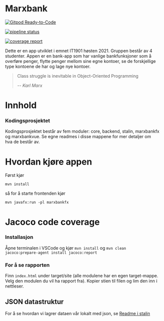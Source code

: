 # Marxbank

[![Gitpod Ready-to-Code](https://img.shields.io/badge/Gitpod-Ready--to--Code-blue?logo=gitpod)](https://gitpod.stud.ntnu.no/#https://gitlab.stud.idi.ntnu.no/it1901/groups-2021/gr2127/gr2127)


[![pipeline status](https://gitlab.stud.idi.ntnu.no/it1901/groups-2021/gr2127/gr2127/badges/master/pipeline.svg)](https://gitlab.stud.idi.ntnu.no/it1901/groups-2021/gr2127/it1901-prosjekt/-/commits/master) 


[![coverage report](https://gitlab.stud.idi.ntnu.no/it1901/groups-2021/gr2127/gr2127/badges/master/coverage.svg)](https://gitlab.stud.idi.ntnu.no/it1901/groups-2021/gr2127/gr2127/master) 

Dette er en app utviklet i emnet IT1901 høsten 2021. Gruppen består av 4 studenter. Appen er en bank-app som har vanlige bankfunksjoner som å overføre penger, flytte penger mellom sine egne kontoer, se de forskjellige type kontoene de har og lage nye kontoer.

> Class struggle is inevitable in Object-Oriented Programming
>
> -- <cite>Karl Marx</cite>

# Innhold 

### Kodingsprosjektet

Kodingsprosjektet består av fem moduler: core, backend, stalin, marxbankfx og marxbankvue. Se egne readmes i disse mappene for mer detaljer om hva de består av.

# Hvordan kjøre appen

Først kjør

``` mvn install ```

så for å starte frontenden kjør

``` mvn javafx:run -pl marxbankfx ```

# Jacoco code coverage

### Installasjon

Åpne terminalen i VSCode og kjør ` mvn install ` og ` mvn clean jacoco:prepare-agent install jacoco:report `

### For å se rapporten

Finn ` index.html ` under target/site (alle modulene har en egen target-mappe. Velg den modulen du vil ha rapport fra). Kopier stien til filen og lim den inn i nettleser.

## JSON datastruktur

For å se hvordan vi lagrer dataen vår lokalt med json, se [Readme i stalin](stalin/Readme.md#lagring-i-Json)





